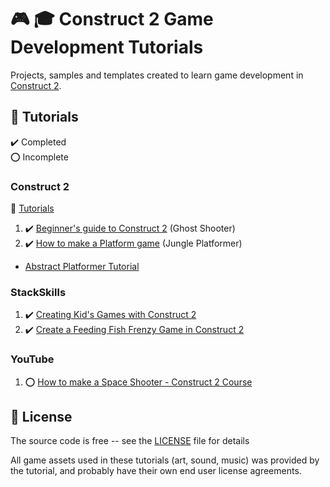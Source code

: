 # :video_game: :mortar_board: Construct 2 Game Development Tutorials

Projects, samples and templates created to learn game development in [Construct 2][construct].

## :beginner: Tutorials

:heavy_check_mark: Completed  
:o: Incomplete

### Construct 2

:link: [Tutorials][tutorials]

1. :heavy_check_mark: [Beginner's guide to Construct 2](ghost-shooter-tutorial/) (Ghost Shooter)
2. :heavy_check_mark: [How to make a Platform game](jungle-platformer-tutorial/) (Jungle Platformer)

- [Abstract Platformer Tutorial](abstract-platformer-tutorial)

### StackSkills

1. :heavy_check_mark: [Creating Kid's Games with Construct 2](toddler-games-tutorial/)
2. :heavy_check_mark: [Create a Feeding Fish Frenzy Game in Construct 2](feeding-fish-frenzy-tutorial/)

### YouTube

1. :o: [How to make a Space Shooter - Construct 2 Course](space-shooter-tutorial/)

## :page_with_curl: License

The source code is free -- see the [LICENSE](LICENSE) file for details

All game assets used in these tutorials (art, sound, music) was provided by the tutorial, and probably have their own end user license agreements.

[construct]: https://www.scirra.com/construct2
[tutorials]: https://www.construct.net/en/tutorials/construct-2?flang=1
